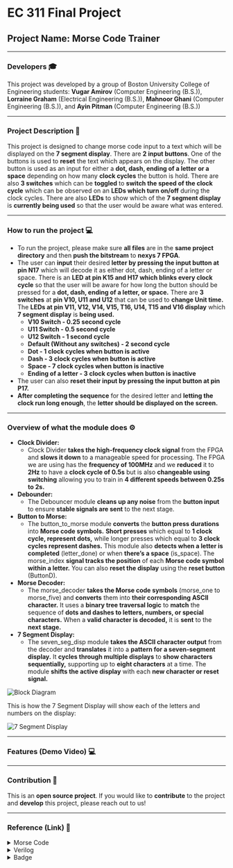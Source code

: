 # EC 311 Final Project

## Project Name: Morse Code Trainer

---

### Developers 🎓
This project was developed by a group of Boston University College of Engineering students: **Vugar Amirov** (Computer Engineering (B.S.)), **Lorraine Graham** (Electrical Engineering (B.S.)), **Mahnoor Ghani** (Computer Engineering (B.S.)), and **Ayin Pitman** (Computer Engineering (B.S.))

---

### Project Description 📌

This project is designed to change morse code input to a text which will be displayed on the **7 segment display**. There are **2 input buttons**. One of the buttons is used to **reset** the text which appears on the display. The other button is used as an input for either a **dot, dash, ending of a letter or a space** depending on how many **clock cycles** the button is hold. There are also **3 switches** which can be **toggled** to **switch the speed of the clock cycle** which can be observed on an **LEDs which turn on/off** during the clock cycles. There are also **LEDs** to show which of the **7 segment display** is **currently being used** so that the user would be aware what was entered.

---

### How to run the project 💻

- To run the project, please make sure **all files** are in the **same project directory** and then **push the bitstream** to **nexys 7 FPGA**.
- The user can **input** their desired **letter by pressing the input button at pin N17** which will decode it as either dot, dash, ending of a letter or space. There is an **LED at pin K15 and H17 which blinks every clock cycle** so that the user will be aware for how long the button should be pressed for a **dot, dash, ending of a letter, or space.** There are **3 switches** at **pin V10, U11 and U12** that can be used to **change Unit time.** The **LEDs at pin V11, V12, V14, V15, T16, U14, T15 and V16 display** which **7 segment display** is **being used.**
  - **V10 Switch - 0.25 second cycle**
  - **U11 Switch - 0.5 second cycle**
  - **U12 Switch - 1 second cycle**
  - **Default (Without any switches) - 2 second cycle**
  - **Dot - 1 clock cycles when button is active**
  - **Dash - 3 clock cycles when button is active**
  - **Space - 7 clock cycles when button is inactive**
  - **Ending of a letter - 3 clock cycles when button is inactive**
- The user can also **reset their input by pressing the input button at pin P17.**
- **After completing the sequence** for the desired letter and **letting the clock run long enough**, the **letter should be displayed on the screen.**

---

### Overview of what the module does ⚙️

- **Clock Divider:**
  - Clock Divider **takes the high-frequency clock signal** from the FPGA and **slows it down** to a manageable speed for processing. The FPGA we are using has the **frequency of 100MHz** and we **reduced** it to **2Hz** to have a **clock cycle of 0.5s** but is also **changeable using switching** allowing you to train in **4 different speeds between 0.25s to 2s.**
- **Debounder:**
  - The Debouncer module **cleans up any noise** from the **button input** to ensure **stable signals are sent** to the next stage.
- **Button to Morse:**
  - The button_to_morse module **converts** the **button press durations** into **Morse code symbols.** **Short presses** which equal to **1 clock cycle, represent dots,** while longer presses which equal to **3 clock cycles represent dashes.** This module also **detects when a letter is completed** (letter_done) or when **there’s a space** (is_space). The morse_index **signal tracks the position** of each **Morse code symbol within a letter.** You can also **reset the display** using the **reset button** (ButtonD).
- **Morse Decoder:**
  - The morse_decoder **takes the Morse code symbols** (morse_one to morse_five) and **converts** them into **their corresponding ASCII character.** It uses a **binary tree traversal logic** to **match** the sequence of **dots and dashes to letters, numbers, or special characters.** When a **valid character is decoded,** it is **sent** to the **next stage.**
- **7 Segment Display:**
  - The seven_seg_disp module **takes the ASCII character output** from the decoder and **translates** it into a **pattern for a seven-segment display.** It **cycles through multiple displays** to **show characters sequentially,** supporting up to **eight characters** at a time. The module **shifts the active display** with each **new character or reset signal.**

![Block Diagram](https://github.com/user-attachments/assets/720cb89d-cf42-4faa-a24b-caba0f36659e)


This is how the 7 Segment Display will show each of the letters and numbers on the display:

![7 Segment Display](https://github.com/user-attachments/assets/e1b5d198-b18b-4b07-9361-414329291dfc)

---

### Features (Demo Video) 💻



---

### Contribution 💼

This is an **open source project**. If you would like to **contribute** to the project and **develop** this project, please reach out to us!

---

### Reference (Link) 📄

<details>
<summary>Morse Code</summary>
  
[Morse Code Information](https://www.learnmorsecode.com/)
</details>

<details>
<summary>Verilog</summary>
  
[Vivado Documentation](https://docs.amd.com/r/2021.1-English/ug896-vivado-ip/Vivado-Design-Suite-Documentation)
</details>

<details>
<summary>Badge</summary>
  
[Badges Used](https://github.com/alexandresanlim/Badges4-README.md-Profile)
</details>
